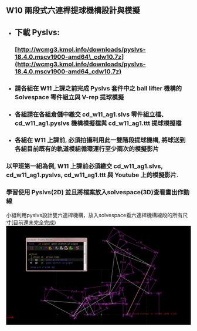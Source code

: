 ## W10 兩段式六連桿提球機構設計與模擬

* ## 下載 Pyslvs:

  ### [http://wcmg3.kmol.info/downloads/pyslvs-18.4.0.mscv1900-amd64\_cdw10.7z](http://wcmg3.kmol.info/downloads/pyslvs-18.4.0.mscv1900-amd64_cdw10.7z)
* ### 請各組在 W11 上課之前完成 Pyslvs 套件中之 ball lifter 機構的 Solvespace 零件組立與 V-rep 提球模擬
* ### 各組請在各組倉儲中繳交 cd\_w11\_ag1.slvs 零件組立檔、cd\_w11\_ag1.pyslvs 機構模擬檔與 cd\_w11\_ag1.ttt 提球模擬檔
* ### 各組在 W11 上課前, 必須拍攝利用此一雙階段提球機構, 將球送到各組目前既有的軌道模組循環運行至少兩次的模擬影片

### 以甲班第一組為例, W11 上課前必須繳交 cd\_w11\_ag1.slvs, cd\_w11\_ag1.pyslvs, cd\_w11\_ag1.ttt 與 Youtube 上的模擬影片.

### 

### 學習使用 Pyslvs\(2D\) 並且將檔案放入solvespace\(3D\)查看畫出作動線



小組利用pyslvs設計雙六連桿機構，放入solvespace看六連桿機構線段的所有尺寸\(目前還未完全完成\)![](/assets/擷取.JPG)






